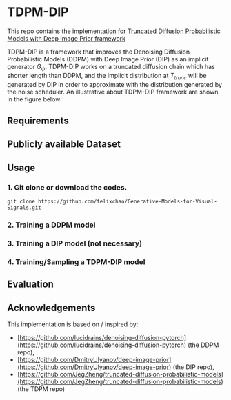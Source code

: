 # TDPM-DIP

This repo contains the implementation for [Truncated Diffusion Probabilistic Models with Deep Image Prior framework](report.pdf)

TDPM-DIP is a framework that improves the Denoising Diffusion Probabilistic Models (DDPM) with Deep Image Prior (DIP) as an implicit generator $G_\psi$. TDPM-DIP works on a truncated diffusion chain which has shorter length than DDPM, and the implicit distribution at $T_{trunc}$ will be generated by DIP in order to approximate with the distribution generated by the noise scheduler. An illustrative about TDPM-DIP framework are shown in the figure below:


## Requirements

## Publicly available Dataset

## Usage
### 1. Git clone or download the codes.
```
git clone https://github.com/felixchao/Generative-Models-for-Visual-Signals.git
```
### 2. Training a DDPM model

### 3. Training a DIP model (not necessary)

### 4. Training/Sampling a TDPM-DIP model

## Evaluation

## Acknowledgements

This implementation is based on / inspired by:
- [https://github.com/lucidrains/denoising-diffusion-pytorch](https://github.com/lucidrains/denoising-diffusion-pytorch) (the DDPM repo), 
- [https://github.com/DmitryUlyanov/deep-image-prior](https://github.com/DmitryUlyanov/deep-image-prior) (the DIP repo),
- [https://github.com/JegZheng/truncated-diffusion-probabilistic-models](https://github.com/JegZheng/truncated-diffusion-probabilistic-models) (the TDPM repo)
